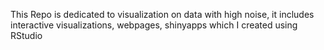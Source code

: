 This Repo is dedicated to visualization on data with high noise, it includes interactive visualizations, webpages, shinyapps which I created using RStudio
